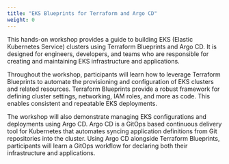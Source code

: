 ```yaml
---
title: "EKS Blueprints for Terraform and Argo CD"
weight: 0
---
```


This hands-on workshop provides a guide to building EKS (Elastic Kubernetes Service) clusters using Terraform Blueprints and Argo CD. It is designed for engineers, developers, and teams who are responsible for creating and maintaining EKS infrastructure and applications.

Throughout the workshop, participants will learn how to leverage Terraform Blueprints to automate the provisioning and configuration of EKS clusters and related resources. Terraform Blueprints provide a robust framework for defining cluster settings, networking, IAM roles, and more as code. This enables consistent and repeatable EKS deployments.

The workshop will also demonstrate managing EKS configurations and deployments using Argo CD. Argo CD is a GitOps based continuous delivery tool for Kubernetes that automates syncing application definitions from Git repositories into the cluster. Using Argo CD alongside Terraform Blueprints, participants will learn a GitOps workflow for declaring both their infrastructure and applications.
